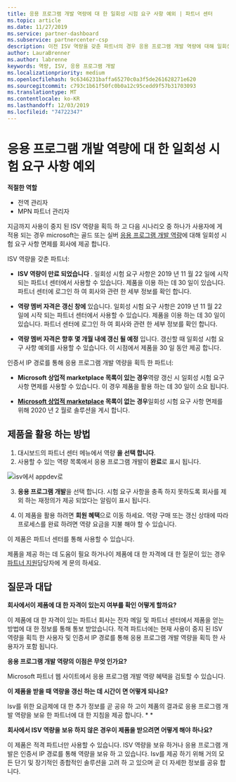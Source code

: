 ```yaml
---
title: 응용 프로그램 개발 역량에 대 한 일회성 시험 요구 사항 예외 | 파트너 센터
ms.topic: article
ms.date: 11/27/2019
ms.service: partner-dashboard
ms.subservice: partnercenter-csp
description: 이전 ISV 역량을 갖춘 파트너의 경우 응용 프로그램 개발 역량에 대해 일회성 시험 요구 사항 예외를 얻는 방법을 알아보세요.
author: LauraBrenner
ms.author: labrenne
keywords: 역량, ISV, 응용 프로그램 개발
ms.localizationpriority: medium
ms.openlocfilehash: 9c6346231baffa65270c0a3f5de261628271e620
ms.sourcegitcommit: c793c1b61f50fc0b0a12c95cedd9f57b31703093
ms.translationtype: MT
ms.contentlocale: ko-KR
ms.lasthandoff: 12/03/2019
ms.locfileid: "74722347"
---
```

# <a name="one-time-exam-requirements-exemption-for-the-application-development-competency"></a>응용 프로그램 개발 역량에 대 한 일회성 시험 요구 사항 예외

**적절한 역할**

- 전역 관리자
- MPN 파트너 관리자

지금까지 사용이 중지 된 ISV 역량을 획득 하 고 다음 시나리오 중 하나가 사용자에 게 적용 되는 경우 microsoft는 골드 또는 실버 [응용 프로그램 개발 역량](https://partner.microsoft.com/membership/application-development-competency)에 대해 일회성 시험 요구 사항 면제를 회사에 제공 합니다. 

ISV 역량을 갖춘 파트너:

- **ISV 역량이 만료 되었습니다** . 일회성 시험 요구 사항은 2019 년 11 월 22 일에 시작 되는 파트너 센터에서 사용할 수 있습니다. 제품을 이용 하는 데 30 일이 있습니다. 파트너 센터에 로그인 하 여 회사와 관련 한 세부 정보를 확인 합니다.

- **역량 멤버 자격은 갱신 창에** 있습니다. 일회성 시험 요구 사항은 2019 년 11 월 22 일에 시작 되는 파트너 센터에서 사용할 수 있습니다. 제품을 이용 하는 데 30 일이 있습니다. 파트너 센터에 로그인 하 여 회사와 관련 한 세부 정보를 확인 합니다.

- **역량 멤버 자격은 향후 몇 개월 내에 갱신 될 예정** 입니다. 갱신할 때 일회성 시험 요구 사항 예외를 사용할 수 있습니다. 이 시점에서 제품을 30 일 동안 제공 합니다.

인증서 IP 경로를 통해 응용 프로그램 개발 역량을 획득 한 파트너:

- **Microsoft 상업적 marketplace 목록이 있는 경우**역량 갱신 시 일회성 시험 요구 사항 면제를 사용할 수 있습니다. 이 경우 제품을 활용 하는 데 30 일이 소요 됩니다.

- **[Microsoft 상업적 marketplace](https://azure.microsoft.com/overview/commercial-marketplace/) 목록이 없는 경우**일회성 시험 요구 사항 면제를 위해 2020 년 2 월로 솔루션을 게시 합니다.

## <a name="how-to-take-advantage-of-your-offer"></a>제품을 활용 하는 방법

1. 대시보드의 파트너 센터 메뉴에서 역량 **을 선택 합니다**.
2. 사용할 수 있는 역량 목록에서 응용 프로그램 개발이 **완료**로 표시 됩니다.

![isv에서 appdev로](images/appdev.png)

3. **응용 프로그램 개발**을 선택 합니다. 시험 요구 사항을 충족 하지 못하도록 회사를 제외 하는 재정의가 제공 되었다는 알림이 표시 됩니다. 

4. 이 제품을 활용 하려면 **회원 혜택**으로 이동 하세요. 역량 구매 또는 갱신 상태에 따라 프로세스를 완료 하려면 역량 요금을 지불 해야 할 수 있습니다. 

이 제품은 파트너 센터를 통해 사용할 수 있습니다.

제품을 제공 하는 데 도움이 필요 하거나이 제품에 대 한 자격에 대 한 질문이 있는 경우 [파트너 지원](https://partner.microsoft.com/Support)담당자에 게 문의 하세요. 

## <a name="frequently-asked-questions"></a>질문과 대답

**회사에서이 제품에 대 한 자격이 있는지 여부를 확인 어떻게 할까요?**

이 제품에 대 한 자격이 있는 파트너 회사는 전자 메일 및 파트너 센터에서 제품을 얻는 방법에 대 한 정보를 통해 통보 받았습니다. 적격 파트너에는 현재 사용이 중지 된 ISV 역량을 획득 한 사용자 및 인증서 IP 경로를 통해 응용 프로그램 개발 역량을 획득 한 사용자가 포함 됩니다. 

**응용 프로그램 개발 역량의 이점은 무엇 인가요?**

Microsoft 파트너 웹 사이트에서 응용 프로그램 개발 역량 혜택을 검토할 수 있습니다. 

**이 제품을 받을 때 역량을 갱신 하는 데 시간이 면 어떻게 되나요?** 

Isv를 위한 요금제에 대 한 추가 정보를 곧 공유 하 고이 제품의 결과로 응용 프로그램 개발 역량을 보유 한 파트너에 대 한 지침을 제공 합니다. * *  

**회사에서 ISV 역량을 보유 하지 않은 경우이 제품을 받으려면 어떻게 해야 하나요?**

이 제품은 적격 파트너만 사용할 수 있습니다. ISV 역량을 보유 하거나 응용 프로그램 개발은 인증서 IP 경로를 통해 역량을 보유 하 고 있습니다. Isv를 제공 하기 위해 거의 모든 단기 및 장기적인 종합적인 솔루션을 고려 하 고 있으며 곧 더 자세한 정보를 공유 합니다. 


